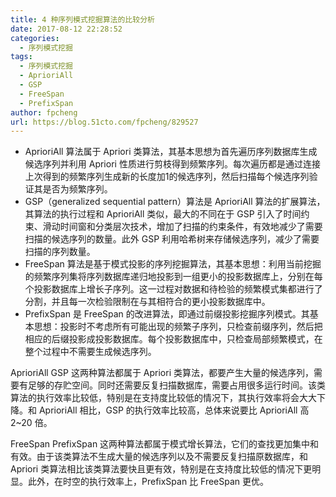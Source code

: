 ```yaml
---
title: 4 种序列模式挖掘算法的比较分析
date: 2017-08-12 22:28:52
categories:
  - 序列模式挖掘
tags:
  - 序列模式挖掘
  - AprioriAll
  - GSP
  - FreeSpan
  - PrefixSpan
author: fpcheng
url: https://blog.51cto.com/fpcheng/829527
---
```


* AprioriAll 算法属于 Apriori 类算法，其基本思想为首先遍历序列数据库生成候选序列并利用 Apriori 性质进行剪枝得到频繁序列。每次遍历都是通过连接上次得到的频繁序列生成新的长度加1的候选序列，然后扫描每个候选序列验证其是否为频繁序列。
* GSP（generalized sequential pattern）算法是 AprioriAll 算法的扩展算法，其算法的执行过程和 AprioriAll 类似，最大的不同在于 GSP 引入了时间约束、滑动时间窗和分类层次技术，增加了扫描的约束条件，有效地减少了需要扫描的候选序列的数量。此外 GSP 利用哈希树来存储候选序列，减少了需要扫描的序列数量。
* FreeSpan 算法是基于模式投影的序列挖掘算法，其基本思想：利用当前挖掘的频繁序列集将序列数据库递归地投影到一组更小的投影数据库上，分别在每个投影数据库上增长子序列。这一过程对数据和待检验的频繁模式集都进行了分割，并且每一次检验限制在与其相符合的更小投影数据库中。
* PrefixSpan 是 FreeSpan 的改进算法，即通过前缀投影挖掘序列模式。其基本思想：投影时不考虑所有可能出现的频繁子序列，只检查前缀序列，然后把相应的后缀投影成投影数据库。每个投影数据库中，只检查局部频繁模式，在整个过程中不需要生成候选序列。

AprioriAll GSP 这两种算法都属于 Apriori 类算法，都要产生大量的候选序列，需要有足够的存贮空间。同时还需要反复扫描数据库，需要占用很多运行时间。该类算法的执行效率比较低，特别是在支持度比较低的情况下，其执行效率将会大大下降。和 AprioriAll 相比，GSP 的执行效率比较高，总体来说要比 AprioriAll 高 2~20 倍。

FreeSpan PrefixSpan 这两种算法都属于模式增长算法，它们的查找更加集中和有效。由于该类算法不生成大量的候选序列以及不需要反复扫描原数据库，和 Apriori 类算法相比该类算法要快且更有效，特别是在支持度比较低的情况下更明显。此外，在时空的执行效率上，PrefixSpan 比 FreeSpan 更优。
